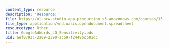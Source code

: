 ```yaml
---
content_type: resource
description: 'Resource:'
file: https://ol-ocw-studio-app-production.s3.amazonaws.com/courses/15-071-the-analytics-edge-spring-2017/aef0793c2a092390ac59f2448bcb01dc_GoogleAdWords_LO_Sensitivity.ods
file_type: application/vnd.oasis.opendocument.spreadsheet
resourcetype: Other
title: GoogleAdWords_LO_Sensitivity.ods
uid: aef0793c-2a09-2390-ac59-f2448bcb01dc
---
```

